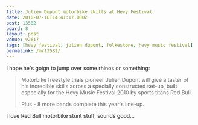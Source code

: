 ```yaml
---
title: Julien Dupont motorbike skills at Hevy Festival
date: 2010-07-16T14:41:17.000Z
post: 13582
board: 8
layout: post
venue: v2617
tags: [hevy festival, julien dupont, folkestone, hevy music festival]
permalink: /m/13582/
---
```

I hope he's goign to jump over some rhinos or something:

<blockquote>Motorbike freestyle trials pioneer Julien Dupont will give a taster of his incredible skills across a specially constructed set-up, built especially for the Hevy Music Festival 2010 by sports titans Red Bull.

Plus - 8 more bands complete this year's line-up.</blockquote>

I love Red Bull motorbike stunt stuff, sounds good...
